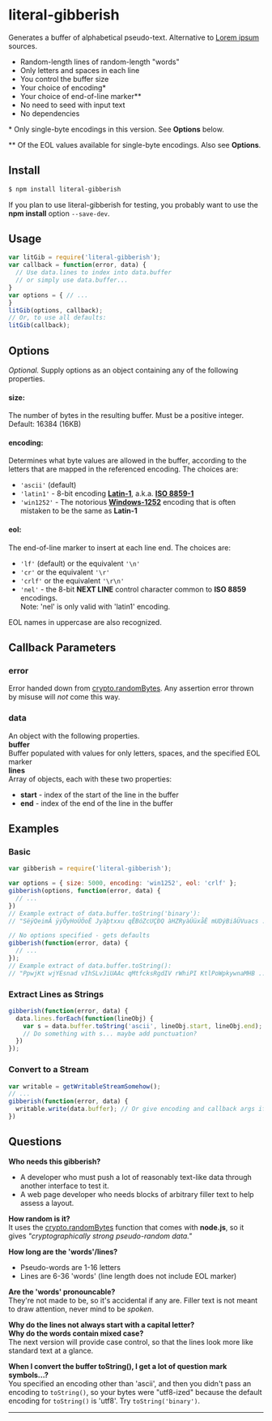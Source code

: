 # literal-gibberish
Generates a buffer of alphabetical pseudo-text. Alternative to [Lorem ipsum][lorem] sources.

- Random-length lines of random-length "words"
- Only letters and spaces in each line
- You control the buffer size
- Your choice of encoding\*
- Your choice of end-of-line marker\*\*
- No need to seed with input text
- No dependencies

\* Only single-byte encodings in this version. See **Options** below.

\*\* Of the EOL values available for single-byte encodings. Also see **Options**.  

## Install

```sh
$ npm install literal-gibberish
```
If you plan to use literal-gibberish for testing, you probably want to use the **npm install** option
`--save-dev`.  

## Usage
```js
var litGib = require('literal-gibberish');
var callback = function(error, data) {
  // Use data.lines to index into data.buffer
  // or simply use data.buffer...
}
var options = { // ...
}
litGib(options, callback);
// Or, to use all defaults:
litGib(callback);
```

## Options
*Optional.* Supply options as an object containing any of the following properties.

#### size:  
  The number of bytes in the resulting buffer. Must be a positive integer. Default: 16384 (16KB)
#### encoding:  
  Determines what byte values are allowed in the buffer, according to the letters that are mapped in the referenced encoding.
  The choices are:  
  * `'ascii'` (default)
  * `'latin1'` - 8-bit encoding **[Latin-1][latin1]**, a.k.a. **[ISO 8859-1][latin1]**
  * `'win1252'` - The notorious **[Windows-1252][win1252]** encoding that is often mistaken to be the same as **Latin-1**

#### eol:  
  The end-of-line marker to insert at each line end. The choices are:  
  * `'lf'` (default) or the equivalent `'\n'`</li>
  * `'cr'` or the equivalent `'\r'`</li>
  * `'crlf'` or the equivalent `'\r\n'`</li>
  * `'nel'` - the 8-bit **NEXT LINE** control character common to **ISO 8859** encodings.  
  Note: 'nel' is only valid with 'latin1' encoding.

EOL names in uppercase are also recognized.

## Callback Parameters

### error
  Error handed down from [crypto.randomBytes][rnd].
  Any assertion error thrown by misuse will *not* come this way.

### data
  An object with the following properties.  
  **buffer**  
    Buffer populated with values for only letters, spaces, and the specified EOL marker  
  **lines**  
  Array of objects, each with these two properties:  
  + **start** - index of the start of the line in the buffer
  + **end** - index of the end of the line in the buffer

## Examples

### Basic
```js
var gibberish = require('literal-gibberish');

var options = { size: 5000, encoding: 'win1252', eol: 'crlf' };
gibberish(options, function(error, data) {
  // ...
})
// Example extract of data.buffer.toString('binary'):
// "SëÿQeimÂ ÿýÕyHoÚÖoË Jyàþtxxu qÊBóZcUÇÐQ àHZRyàÚüxåÊ mUDýBiâÜVuacs ..."

// No options specified - gets defaults
gibberish(function(error, data) {
  // ...
});
// Example extract of data.buffer.toString():
// "PpwjKt wjYEsnad vIhSLvJiUAAc qMtfcksRgdIV rWhiPI KtlPoWpkywnaMHB ..."
```

### Extract Lines as Strings
```js
gibberish(function(error, data) {
  data.lines.forEach(function(lineObj) {
    var s = data.buffer.toString('ascii', lineObj.start, lineObj.end);
    // Do something with s... maybe add punctuation?
  })
});
```

### Convert to a Stream
```js
var writable = getWritableStreamSomehow();
// ...
gibberish(function(error, data) {
  writable.write(data.buffer); // Or give encoding and callback args if desired
})
```

## Questions
**Who needs this gibberish?**
* A developer who must push a lot of reasonably text-like data through another
interface to test it.
* A web page developer who needs blocks of arbitrary filler text to help assess a layout.

**How random is it?**  
It uses the [crypto.randomBytes][rnd] function that comes with **node.js**, so it
gives _"cryptographically strong pseudo-random data."_

**How long are the 'words'/lines?**
* Pseudo-words are 1-16 letters
* Lines are 6-36 'words' (line length does not include EOL marker)

**Are the 'words' pronouncable?**  
They're not made to be, so it's accidental if any are.
Filler text is not meant to draw attention, never mind to be _spoken_.

**Why do the lines not always start with a capital letter?**  
**Why do the words contain mixed case?**  
The next version will provide case control, so that the lines look more like
standard text at a glance.

**When I convert the buffer toString(), I get a lot of question mark symbols...?**  
You specified an encoding other than 'ascii', and then you didn't pass an encoding
to `toString()`, so your bytes were "utf8-ized" because the default encoding for
`toString()` is 'utf8'. Try `toString('binary')`.

------

[lorem]: (https://en.wikipedia.org/wiki/Lorem_ipsum)
[rnd]: (https://nodejs.org/api/crypto.html#crypto_crypto_randombytes_size_callback)
[latin1]: (https://en.wikipedia.org/wiki/ISO/IEC_8859-1)
[win1252]: (https://en.wikipedia.org/wiki/Windows-1252)

